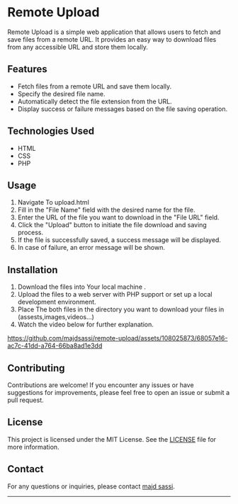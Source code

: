 # Remote Upload

Remote Upload is a simple web application that allows users to fetch and save files from a remote URL. It provides an easy way to download files from any accessible URL and store them locally.

## Features

- Fetch files from a remote URL and save them locally.
- Specify the desired file name.
- Automatically detect the file extension from the URL.
- Display success or failure messages based on the file saving operation.

## Technologies Used

- HTML
- CSS
- PHP

## Usage

1. Navigate To upload.html
2. Fill in the "File Name" field with the desired name for the file.
3. Enter the URL of the file you want to download in the "File URL" field.
4. Click the "Upload" button to initiate the file download and saving process.
5. If the file is successfully saved, a success message will be displayed.
6. In case of failure, an error message will be shown.

## Installation

1. Download the files into Your local machine .
2. Upload the files to a web server with PHP support or set up a local development environment.
3. Place The both files in the directory you want to download your files in (assests,images,videos...)
4. Watch the video below for further explanation.




https://github.com/majdsassi/remote-upload/assets/108025873/68057e16-ac7c-41dd-a764-66ba8ad1e3dd



## Contributing

Contributions are welcome! If you encounter any issues or have suggestions for improvements, please feel free to open an issue or submit a pull request.

## License

This project is licensed under the MIT License. See the [LICENSE](LICENSE) file for more information.

## Contact

For any questions or inquiries, please contact [majd sassi](mailto:jackreider977@gmail.com).

---
